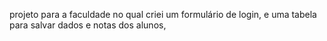 projeto para a faculdade no qual criei um formulário de login, e uma tabela para salvar dados e notas dos alunos, 
